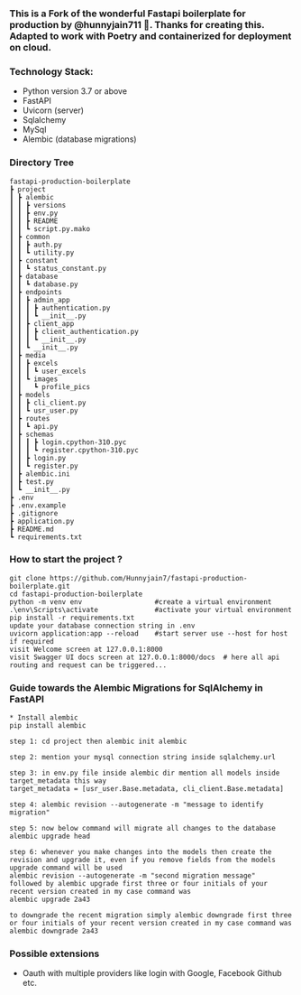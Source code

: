 ### This is a Fork of the wonderful Fastapi boilerplate for production by @hunnyjain711 :rocket:. Thanks for creating this. Adapted to work with Poetry and containerized for deployment on cloud.

### Technology Stack:
* Python version 3.7 or above
* FastAPI
* Uvicorn (server)
* Sqlalchemy
* MySql
* Alembic (database migrations)


### Directory Tree
```
fastapi-production-boilerplate
┣ project
┃ ┣ alembic
┃ ┃ ┣ versions
┃ ┃ ┣ env.py
┃ ┃ ┣ README
┃ ┃ ┗ script.py.mako
┃ ┣ common
┃ ┃ ┣ auth.py
┃ ┃ ┗ utility.py
┃ ┣ constant
┃ ┃ ┗ status_constant.py
┃ ┣ database
┃ ┃ ┗ database.py
┃ ┣ endpoints
┃ ┃ ┣ admin_app
┃ ┃ ┃ ┣ authentication.py
┃ ┃ ┃ ┗ __init__.py
┃ ┃ ┣ client_app
┃ ┃ ┃ ┣ client_authentication.py
┃ ┃ ┃ ┗ __init__.py
┃ ┃ ┗ __init__.py
┃ ┣ media
┃ ┃ ┣ excels
┃ ┃ ┃ ┗ user_excels
┃ ┃ ┗ images
┃ ┃   ┗ profile_pics
┃ ┣ models
┃ ┃ ┣ cli_client.py
┃ ┃ ┗ usr_user.py
┃ ┣ routes
┃ ┃ ┗ api.py
┃ ┣ schemas
┃ ┃ ┃ ┣ login.cpython-310.pyc
┃ ┃ ┃ ┗ register.cpython-310.pyc
┃ ┃ ┣ login.py
┃ ┃ ┗ register.py
┃ ┣ alembic.ini
┃ ┣ test.py
┃ ┗ __init__.py
┣ .env
┣ .env.example
┣ .gitignore
┣ application.py
┣ README.md
┗ requirements.txt
```

### How to start the project ?
```
git clone https://github.com/Hunnyjain7/fastapi-production-boilerplate.git
cd fastapi-production-boilerplate
python -m venv env                  #create a virtual environment
.\env\Scripts\activate              #activate your virtual environment
pip install -r requirements.txt
update your database connection string in .env
uvicorn application:app --reload    #start server use --host for host if required
visit Welcome screen at 127.0.0.1:8000 
visit Swagger UI docs screen at 127.0.0.1:8000/docs  # here all api routing and request can be triggered...

```

### Guide towards the Alembic Migrations for SqlAlchemy in FastAPI
```
* Install alembic
pip install alembic

step 1: cd project then alembic init alembic

step 2: mention your mysql connection string inside sqlalchemy.url

step 3: in env.py file inside alembic dir mention all models inside target_metadata this way
target_metadata = [usr_user.Base.metadata, cli_client.Base.metadata]

step 4: alembic revision --autogenerate -m "message to identify migration"

step 5: now below command will migrate all changes to the database
alembic upgrade head

step 6: whenever you make changes into the models then create the revision and upgrade it, even if you remove fields from the models upgrade command will be used
alembic revision --autogenerate -m "second migration message"
followed by alembic upgrade first three or four initials of your recent version created in my case command was
alembic upgrade 2a43 

to downgrade the recent migration simply alembic downgrade first three or four initials of your recent version created in my case command was
alembic downgrade 2a43
```
### Possible extensions

* Oauth with multiple providers like login with Google, Facebook Github etc.
